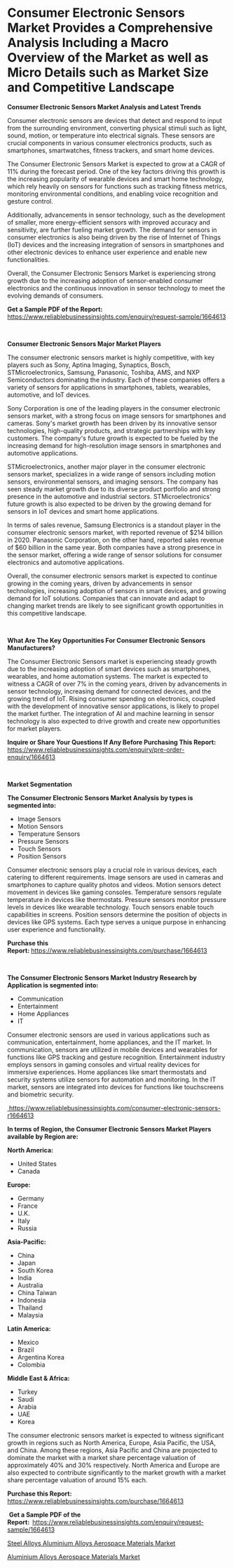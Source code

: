 <p><h1>Consumer Electronic Sensors Market Provides a Comprehensive Analysis Including a Macro Overview of the Market as well as Micro Details such as Market Size and Competitive Landscape</h1></p><p><strong>Consumer Electronic Sensors Market Analysis and Latest Trends</strong></p>
<p><p>Consumer electronic sensors are devices that detect and respond to input from the surrounding environment, converting physical stimuli such as light, sound, motion, or temperature into electrical signals. These sensors are crucial components in various consumer electronics products, such as smartphones, smartwatches, fitness trackers, and smart home devices.</p><p>The Consumer Electronic Sensors Market is expected to grow at a CAGR of 11% during the forecast period. One of the key factors driving this growth is the increasing popularity of wearable devices and smart home technology, which rely heavily on sensors for functions such as tracking fitness metrics, monitoring environmental conditions, and enabling voice recognition and gesture control.</p><p>Additionally, advancements in sensor technology, such as the development of smaller, more energy-efficient sensors with improved accuracy and sensitivity, are further fueling market growth. The demand for sensors in consumer electronics is also being driven by the rise of Internet of Things (IoT) devices and the increasing integration of sensors in smartphones and other electronic devices to enhance user experience and enable new functionalities.</p><p>Overall, the Consumer Electronic Sensors Market is experiencing strong growth due to the increasing adoption of sensor-enabled consumer electronics and the continuous innovation in sensor technology to meet the evolving demands of consumers.</p></p>
<p><strong>Get a Sample PDF of the Report:&nbsp;</strong> <a href="https://www.reliablebusinessinsights.com/enquiry/request-sample/1664613">https://www.reliablebusinessinsights.com/enquiry/request-sample/1664613</a></p>
<p>&nbsp;</p>
<p><strong>Consumer Electronic Sensors Major Market Players</strong></p>
<p><p>The consumer electronic sensors market is highly competitive, with key players such as Sony, Aptina Imaging, Synaptics, Bosch, STMicroelectronics, Samsung, Panasonic, Toshiba, AMS, and NXP Semiconductors dominating the industry. Each of these companies offers a variety of sensors for applications in smartphones, tablets, wearables, automotive, and IoT devices.</p><p>Sony Corporation is one of the leading players in the consumer electronic sensors market, with a strong focus on image sensors for smartphones and cameras. Sony's market growth has been driven by its innovative sensor technologies, high-quality products, and strategic partnerships with key customers. The company's future growth is expected to be fueled by the increasing demand for high-resolution image sensors in smartphones and automotive applications.</p><p>STMicroelectronics, another major player in the consumer electronic sensors market, specializes in a wide range of sensors including motion sensors, environmental sensors, and imaging sensors. The company has seen steady market growth due to its diverse product portfolio and strong presence in the automotive and industrial sectors. STMicroelectronics' future growth is also expected to be driven by the growing demand for sensors in IoT devices and smart home applications.</p><p>In terms of sales revenue, Samsung Electronics is a standout player in the consumer electronic sensors market, with reported revenue of $214 billion in 2020. Panasonic Corporation, on the other hand, reported sales revenue of $60 billion in the same year. Both companies have a strong presence in the sensor market, offering a wide range of sensor solutions for consumer electronics and automotive applications. </p><p>Overall, the consumer electronic sensors market is expected to continue growing in the coming years, driven by advancements in sensor technologies, increasing adoption of sensors in smart devices, and growing demand for IoT solutions. Companies that can innovate and adapt to changing market trends are likely to see significant growth opportunities in this competitive landscape.</p></p>
<p>&nbsp;</p>
<p><strong>What Are The Key Opportunities For Consumer Electronic Sensors Manufacturers?</strong></p>
<p><p>The Consumer Electronic Sensors market is experiencing steady growth due to the increasing adoption of smart devices such as smartphones, wearables, and home automation systems. The market is expected to witness a CAGR of over 7% in the coming years, driven by advancements in sensor technology, increasing demand for connected devices, and the growing trend of IoT. Rising consumer spending on electronics, coupled with the development of innovative sensor applications, is likely to propel the market further. The integration of AI and machine learning in sensor technology is also expected to drive growth and create new opportunities for market players.</p></p>
<p><strong>Inquire or Share Your Questions If Any Before Purchasing This Report:</strong> <a href="https://www.reliablebusinessinsights.com/enquiry/pre-order-enquiry/1664613">https://www.reliablebusinessinsights.com/enquiry/pre-order-enquiry/1664613</a></p>
<p>&nbsp;</p>
<p><strong>Market Segmentation</strong></p>
<p><strong>The Consumer Electronic Sensors Market Analysis by types is segmented into:</strong></p>
<p><ul><li>Image Sensors</li><li>Motion Sensors</li><li>Temperature Sensors</li><li>Pressure Sensors</li><li>Touch Sensors</li><li>Position Sensors</li></ul></p>
<p><p>Consumer electronic sensors play a crucial role in various devices, each catering to different requirements. Image sensors are used in cameras and smartphones to capture quality photos and videos. Motion sensors detect movement in devices like gaming consoles. Temperature sensors regulate temperature in devices like thermostats. Pressure sensors monitor pressure levels in devices like wearable technology. Touch sensors enable touch capabilities in screens. Position sensors determine the position of objects in devices like GPS systems. Each type serves a unique purpose in enhancing user experience and functionality.</p></p>
<p><strong>Purchase this Report:&nbsp;</strong><a href="https://www.reliablebusinessinsights.com/purchase/1664613">https://www.reliablebusinessinsights.com/purchase/1664613</a></p>
<p>&nbsp;</p>
<p><strong>The Consumer Electronic Sensors Market Industry Research by Application is segmented into:</strong></p>
<p><ul><li>Communication</li><li>Entertainment</li><li>Home Appliances</li><li>IT</li></ul></p>
<p><p>Consumer electronic sensors are used in various applications such as communication, entertainment, home appliances, and the IT market. In communication, sensors are utilized in mobile devices and wearables for functions like GPS tracking and gesture recognition. Entertainment industry employs sensors in gaming consoles and virtual reality devices for immersive experiences. Home appliances like smart thermostats and security systems utilize sensors for automation and monitoring. In the IT market, sensors are integrated into devices for functions like touchscreens and biometric security.</p></p>
<p><a href="https://www.reliablebusinessinsights.com/consumer-electronic-sensors-r1664613">&nbsp;https://www.reliablebusinessinsights.com/consumer-electronic-sensors-r1664613</a></p>
<p><strong>In terms of Region, the Consumer Electronic Sensors Market Players available by Region are:</strong></p>
<p>
    <p> <strong> North America: </strong>
        <ul>
            <li>United States</li>
            <li>Canada</li>
        </ul>
        </p> 
    <p> <strong> Europe: </strong>
        <ul>
            <li>Germany</li>
            <li>France</li>
            <li>U.K.</li>
            <li>Italy</li>
            <li>Russia</li>
        </ul>
        </p> 
    <p> <strong> Asia-Pacific: </strong>
        <ul>
            <li>China</li>
            <li>Japan</li>
            <li>South Korea</li>
            <li>India</li>
            <li>Australia</li>
            <li>China Taiwan</li>
            <li>Indonesia</li>
            <li>Thailand</li>
            <li>Malaysia</li>
        </ul>
        </p> 
    <p> <strong> Latin America: </strong>
        <ul>
            <li>Mexico</li>
            <li>Brazil</li>
            <li>Argentina Korea</li>
            <li>Colombia</li>
        </ul>
        </p> 
    <p> <strong> Middle East & Africa: </strong>
        <ul>
            <li>Turkey</li>
            <li>Saudi</li>
            <li>Arabia</li>
            <li>UAE</li>
            <li>Korea</li>
        </ul>
    </p>
    </p>
<p><p>The consumer electronic sensors market is expected to witness significant growth in regions such as North America, Europe, Asia Pacific, the USA, and China. Among these regions, Asia Pacific and China are projected to dominate the market with a market share percentage valuation of approximately 40% and 30% respectively. North America and Europe are also expected to contribute significantly to the market growth with a market share percentage valuation of around 15% each.</p></p>
<p><strong>Purchase this Report: </strong><a href="https://www.reliablebusinessinsights.com/purchase/1664613">https://www.reliablebusinessinsights.com/purchase/1664613</a></p>
<p>&nbsp;<strong>Get a Sample PDF of the Report:&nbsp;&nbsp;</strong><a href="https://www.reliablebusinessinsights.com/enquiry/request-sample/1664613">https://www.reliablebusinessinsights.com/enquiry/request-sample/1664613</a></p>
<p><strong></strong></p>
<p><p><a href="https://github.com/derrinmiltonellis35gcl/Market-Research-Report-List-3/blob/main/steel-alloys-aluminium-alloys-aerospace-materials-market.md">Steel Alloys Aluminium Alloys Aerospace Materials Market</a></p><p><a href="https://github.com/Chiragrp22/Market-Research-Report-List-5/blob/main/aluminium-alloys-aerospace-materials-market.md">Aluminium Alloys Aerospace Materials Market</a></p></p>